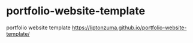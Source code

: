 # portfolio-website-template
portfolio website template
https://liptonzuma.github.io/portfolio-website-template/
